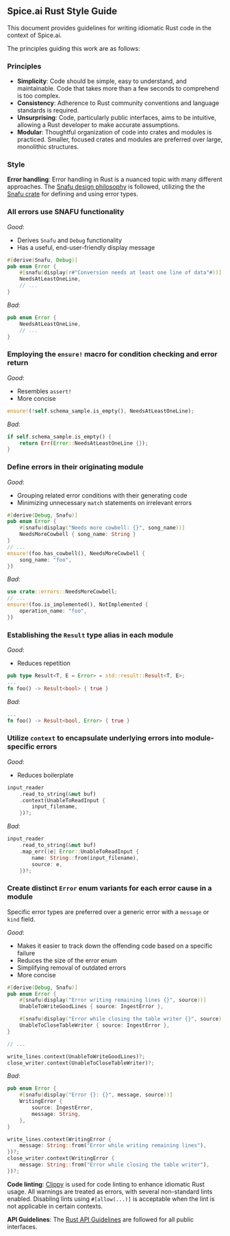 ## Spice.ai Rust Style Guide

This document provides guidelines for writing idiomatic Rust code in the context of Spice.ai.

The principles guiding this work are as follows:

### Principles

- **Simplicity**: Code should be simple, easy to understand, and maintainable. Code that takes more than a few seconds to comprehend is too complex.
- **Consistency**: Adherence to Rust community conventions and language standards is required.
- **Unsurprising**: Code, particularly public interfaces, aims to be intuitive, allowing a Rust developer to make accurate assumptions.
- **Modular**: Thoughtful organization of code into crates and modules is practiced. Smaller, focused crates and modules are preferred over large, monolithic structures.

### Style

**Error handling**: Error handling in Rust is a nuanced topic with many different approaches. The [Snafu design philosophy](https://docs.rs/snafu/latest/snafu/guide/philosophy/index.html#snafus-design-philosophy) is followed, utilizing the the [Snafu crate](https://docs.rs/snafu/latest/snafu/index.html) for defining and using error types.

### All errors use SNAFU functionality

_Good_:

- Derives `Snafu` and `Debug` functionality
- Has a useful, end-user-friendly display message

```rust
#[derive(Snafu, Debug)]
pub enum Error {
    #[snafu(display(r#"Conversion needs at least one line of data"#))]
    NeedsAtLeastOneLine,
    // ...
}
```

_Bad_:

```rust
pub enum Error {
    NeedsAtLeastOneLine,
    // ...
}
```

### Employing the `ensure!` macro for condition checking and error return

_Good_:

- Resembles `assert!`
- More concise

```rust
ensure!(!self.schema_sample.is_empty(), NeedsAtLeastOneLine);
```

_Bad_:

```rust
if self.schema_sample.is_empty() {
    return Err(Error::NeedsAtLeastOneLine {});
}
```

### Define errors in their originating module

_Good_:

- Grouping related error conditions with their generating code
- Minimizing unnecessary `match` statements on irrelevant errors

```rust
#[derive(Debug, Snafu)]
pub enum Error {
    #[snafu(display("Needs more cowbell: {}", song_name))]
    NeedsMoreCowbell { song_name: String }
}
// ...
ensure!(foo.has_cowbell(), NeedsMoreCowbell {
    song_name: "foo",
})
```

_Bad_:

```rust
use crate::errors::NeedsMoreCowbell;
// ...
ensure!(foo.is_implemented(), NotImplemented {
    operation_name: "foo",
})
```

### Establishing the `Result` type alias in each module

_Good_:

- Reduces repetition

```rust
pub type Result<T, E = Error> = std::result::Result<T, E>;
...
fn foo() -> Result<bool> { true }
```

_Bad_:

```rust
...
fn foo() -> Result<bool, Error> { true }
```

### Utilize `context` to encapsulate underlying errors into module-specific errors

_Good_:

- Reduces boilerplate

```rust
input_reader
    .read_to_string(&mut buf)
    .context(UnableToReadInput {
        input_filename,
    })?;
```

_Bad_:

```rust
input_reader
    .read_to_string(&mut buf)
    .map_err(|e| Error::UnableToReadInput {
        name: String::from(input_filename),
        source: e,
    })?;
```

### Create distinct `Error` enum variants for each error cause in a module

Specific error types are preferred over a generic error with a `message` or `kind` field.

_Good_:

- Makes it easier to track down the offending code based on a specific failure
- Reduces the size of the error enum
- Simplifying removal of outdated errors
- More concise

```rust
#[derive(Debug, Snafu)]
pub enum Error {
    #[snafu(display("Error writing remaining lines {}", source))]
    UnableToWriteGoodLines { source: IngestError },

    #[snafu(display("Error while closing the table writer {}", source))]
    UnableToCloseTableWriter { source: IngestError },
}

// ...

write_lines.context(UnableToWriteGoodLines)?;
close_writer.context(UnableToCloseTableWriter)?;
```

_Bad_:

```rust
pub enum Error {
    #[snafu(display("Error {}: {}", message, source))]
    WritingError {
        source: IngestError,
        message: String,
    },
}

write_lines.context(WritingError {
    message: String::from("Error while writing remaining lines"),
})?;
close_writer.context(WritingError {
    message: String::from("Error while closing the table writer"),
})?;
```

**Code linting**: [Clippy](https://doc.rust-lang.org/stable/clippy/index.html) is used for code linting to enhance idiomatic Rust usage. All warnings are treated as errors, with several non-standard lints enabled. Disabling lints using `#[allow(...)]` is acceptable when the lint is not applicable in certain contexts.

**API Guidelines**: The [Rust API Guidelines](https://rust-lang.github.io/api-guidelines/about.html) are followed for all public interfaces.
